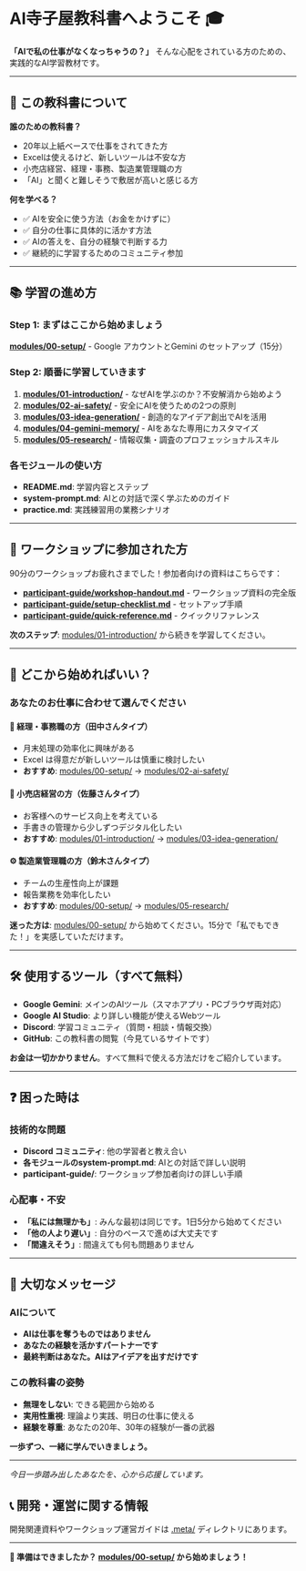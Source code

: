 # AI寺子屋教科書へようこそ 🎓

**「AIで私の仕事がなくなっちゃうの？」** そんな心配をされている方のための、実践的なAI学習教材です。

---

## 🎯 この教科書について

**誰のための教科書？**
- 20年以上紙ベースで仕事をされてきた方
- Excelは使えるけど、新しいツールは不安な方  
- 小売店経営、経理・事務、製造業管理職の方
- 「AI」と聞くと難しそうで敷居が高いと感じる方

**何を学べる？**
- ✅ AIを安全に使う方法（お金をかけずに）
- ✅ 自分の仕事に具体的に活かす方法
- ✅ AIの答えを、自分の経験で判断する力
- ✅ 継続的に学習するためのコミュニティ参加

---

## 📚 学習の進め方

### **Step 1: まずはここから始めましょう**
[**modules/00-setup/**](./modules/00-setup/) - Google アカウントとGemini のセットアップ（15分）

### **Step 2: 順番に学習していきます**
1. [**modules/01-introduction/**](./modules/01-introduction/) - なぜAIを学ぶのか？不安解消から始めよう
2. [**modules/02-ai-safety/**](./modules/02-ai-safety/) - 安全にAIを使うための2つの原則
3. [**modules/03-idea-generation/**](./modules/03-idea-generation/) - 創造的なアイデア創出でAIを活用
4. [**modules/04-gemini-memory/**](./modules/04-gemini-memory/) - AIをあなた専用にカスタマイズ
5. [**modules/05-research/**](./modules/05-research/) - 情報収集・調査のプロフェッショナルスキル

### **各モジュールの使い方**
- **README.md**: 学習内容とステップ
- **system-prompt.md**: AIとの対話で深く学ぶためのガイド  
- **practice.md**: 実践練習用の業務シナリオ

---

## 🤝 ワークショップに参加された方

90分のワークショップお疲れさまでした！参加者向けの資料はこちらです：

- [**participant-guide/workshop-handout.md**](./participant-guide/workshop-handout.md) - ワークショップ資料の完全版
- [**participant-guide/setup-checklist.md**](./participant-guide/setup-checklist.md) - セットアップ手順
- [**participant-guide/quick-reference.md**](./participant-guide/quick-reference.md) - クイックリファレンス

**次のステップ**: [modules/01-introduction/](./modules/01-introduction/) から続きを学習してください。

---

## 🎯 どこから始めればいい？

### **あなたのお仕事に合わせて選んでください**

#### **🧾 経理・事務職の方（田中さんタイプ）**
- 月末処理の効率化に興味がある
- Excel は得意だが新しいツールは慎重に検討したい
- **おすすめ**: [modules/00-setup/](./modules/00-setup/) → [modules/02-ai-safety/](./modules/02-ai-safety/)

#### **🏪 小売店経営の方（佐藤さんタイプ）**
- お客様へのサービス向上を考えている  
- 手書きの管理から少しずつデジタル化したい
- **おすすめ**: [modules/01-introduction/](./modules/01-introduction/) → [modules/03-idea-generation/](./modules/03-idea-generation/)

#### **⚙️ 製造業管理職の方（鈴木さんタイプ）**
- チームの生産性向上が課題
- 報告業務を効率化したい
- **おすすめ**: [modules/00-setup/](./modules/00-setup/) → [modules/05-research/](./modules/05-research/)

**迷った方は**: [modules/00-setup/](./modules/00-setup/) から始めてください。15分で「私でもできた！」を実感していただけます。

---

## 🛠️ 使用するツール（すべて無料）

- **Google Gemini**: メインのAIツール（スマホアプリ・PCブラウザ両対応）
- **Google AI Studio**: より詳しい機能が使えるWebツール
- **Discord**: 学習コミュニティ（質問・相談・情報交換）
- **GitHub**: この教科書の閲覧（今見ているサイトです）

**お金は一切かかりません**。すべて無料で使える方法だけをご紹介しています。

---

## ❓ 困った時は

### **技術的な問題**
- **Discord コミュニティ**: 他の学習者と教え合い
- **各モジュールのsystem-prompt.md**: AIとの対話で詳しい説明
- **participant-guide/**: ワークショップ参加者向けの詳しい手順

### **心配事・不安**
- **「私には無理かも」**: みんな最初は同じです。1日5分から始めてください
- **「他の人より遅い」**: 自分のペースで進めば大丈夫です
- **「間違えそう」**: 間違えても何も問題ありません

---

## 🌟 大切なメッセージ

### **AIについて**
- **AIは仕事を奪うものではありません**  
- **あなたの経験を活かすパートナーです**
- **最終判断はあなた。AIはアイデアを出すだけです**

### **この教科書の姿勢**
- **無理をしない**: できる範囲から始める
- **実用性重視**: 理論より実践、明日の仕事に使える
- **経験を尊重**: あなたの20年、30年の経験が一番の武器

**一歩ずつ、一緒に学んでいきましょう。**

---

*今日一歩踏み出したあなたを、心から応援しています。*

## 📞 開発・運営に関する情報

開発関連資料やワークショップ運営ガイドは [.meta/](./.meta/) ディレクトリにあります。

---

**🚀 準備はできましたか？ [modules/00-setup/](./modules/00-setup/) から始めましょう！**